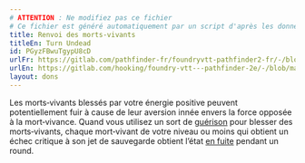 ```yaml
---
# ATTENTION : Ne modifiez pas ce fichier
# Ce fichier est généré automatiquement par un script d'après les données du module Foundry VTT officiel et de sa traduction
title: Renvoi des morts-vivants
titleEn: Turn Undead
id: PGyzFBwuTgypU8cD
urlFr: https://gitlab.com/pathfinder-fr/foundryvtt-pathfinder2-fr/-/blob/master/data/feats/PGyzFBwuTgypU8cD.htm
urlEn: https://gitlab.com/hooking/foundry-vtt---pathfinder-2e/-/blob/master/packs/data/feats.db/turn-undead.json
layout: dons
---
```

Les morts‑vivants blessés par votre énergie positive peuvent potentiellement fuir à cause de leur aversion innée envers la force opposée à la mort‑vivance. Quand vous utilisez un sort de [guérison](../sorts/guérison.md) pour blesser des morts‑vivants, chaque mort‑vivant de votre niveau ou moins qui obtient un échec critique à son jet de sauvegarde obtient l’état [en fuite](../conditions/en-fuite.md) pendant un round.
